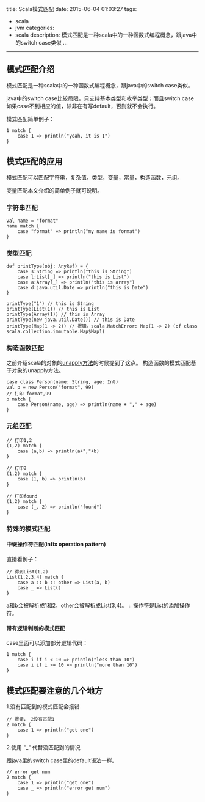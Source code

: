 title: Scala模式匹配
date: 2015-06-04 01:03:27
tags:
- scala
- jvm
categories:
- scala
description: 模式匹配是一种scala中的一种函数式编程概念，跟java中的switch case类似 ...

---------------

## 模式匹配介绍 ##

模式匹配是一种scala中的一种函数式编程概念，跟java中的switch case类似。

java中的switch case比较局限，只支持基本类型和枚举类型；而且switch case如果case不到相应的值，除非在有写default，否则就不会执行。

模式匹配简单例子：

	1 match {
    	case 1 => println("yeah, it is 1")
    }
    
## 模式匹配的应用 ##

模式匹配可以匹配字符串，复杂值，类型，变量，常量，构造函数，元组。

变量匹配本文介绍的简单例子就可说明。

### 字符串匹配 ###

	val name = "format"
    name match {
    	case "format" => println("my name is format")
    }
    
### 类型匹配 ###
	
    def printType(obj: AnyRef) = {
    	case s:String => println("this is String")
        case l:List[_] => println("this is List")
        case a:Array[_] => println("this is array")
        case d:java.util.Date => println("this is Date")
    }
    
    printType("1") // this is String
    printType(List(1)) // this is List
    printType(Array(1)) // this is Array
    printType(new java.util.Date()) // this is Date
    printType(Map(1 -> 2)) // 报错。scala.MatchError: Map(1 -> 2) (of class scala.collection.immutable.Map$Map1)
    
### 构造函数匹配 ###

之前介绍scala的对象的[unapply方法](http://fangjian0423.github.io/2015/05/31/scala-class-object/#unapply方法)的时候提到了这点。 构造函数的模式匹配基于对象的unapply方法。

	case class Person(name: String, age: Int)
    val p = new Person("format", 99)
    // 打印 format,99
    p match {
    	case Person(name, age) => println(name + "," + age)
    }

### 元组匹配 ###

	// 打印1,2
	(1,2) match {
    	case (a,b) => println(a+","+b)
    }
    
    // 打印2
    (1,2) match {
    	case (1, b) => println(b)
    }
    
    // 打印found
    (1,2) match {
    	case (_, 2) => println("found")
    }

### 特殊的模式匹配 ###

#### 中缀操作符匹配(infix operation pattern) ####

直接看例子：

	// 得到List(1,2)
	List(1,2,3,4) match {
    	case a :: b :: other => List(a, b)
        case _ => List()
    }
    
a和b会被解析成1和2，other会被解析成List(3,4)。 :: 操作符是List的添加操作符。


#### 带有逻辑判断的模式匹配 ####

case里面可以添加部分逻辑代码：

	1 match {
    	case i if i < 10 => println("less than 10")
        case i if i >= 10 => println("more than 10")
    }
    
## 模式匹配要注意的几个地方 ##

1.没有匹配到的模式匹配会报错

	// 报错， 2没有匹配1
	2 match {
    	case 1 => println("get one")
    }

2.使用 "_" 代替没匹配到的情况

跟java里的switch case里的default语法一样。

	// error get num
	2 match {
    	case 1 => println("get one")
        case _ => println("error get num")
    }


